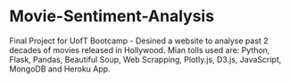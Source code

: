 # Movie-Sentiment-Analysis

Final Project for UofT Bootcamp - Desined a website to analyse past 2 decades of movies released in Hollywood. Mian tolls used are: Python, Flask, Pandas, Beautiful Soup, Web Scrapping, Plotly.js, D3.js, JavaScript, MongoDB and Heroku App.  
